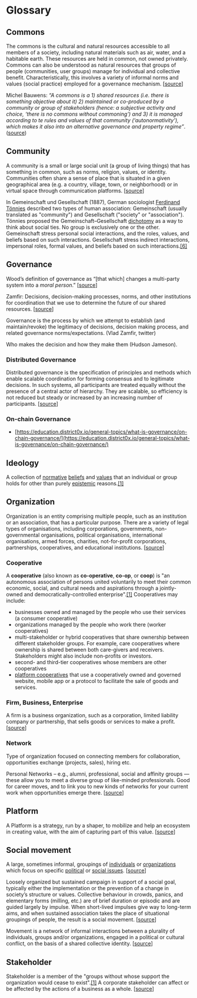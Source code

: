 # Glossary

## Commons

The commons is the cultural and natural resources accessible to all members of a society, including natural materials such as air, water, and a habitable earth. These resources are held in common, not owned privately. Commons can also be understood as natural resources that groups of people \(communities, user groups\) manage for individual and collective benefit. Characteristically, this involves a variety of informal norms and values \(social practice\) employed for a governance mechanism. \[[source](https://en.wikipedia.org/wiki/Commons)\]

Michel Bauwens: _“A commons is a 1\) shared resources \(i.e. there is something objective about it\) 2\) maintained or co-produced by a community or group of stakeholders \(hence: a subjective activity and choice, ‘there is no commons without commoning’\) and 3\) it is managed according to te rules and values of that community \(‘autonormativity’\), which makes it also into an alternative governance and property regime”_. \([source](https://wiki.p2pfoundation.net/Commons)\)

## Community

A community is a small or large social unit \(a group of living things\) that has something in common, such as norms, religion, values, or identity. Communities often share a sense of place that is situated in a given geographical area \(e.g. a country, village, town, or neighborhood\) or in virtual space through communication platforms. \[[source](https://en.wikipedia.org/wiki/Community)\]

In Gemeinschaft und Gesellschaft \(1887\), German sociologist [Ferdinand Tönnies](https://en.wikipedia.org/wiki/Ferdinand_T%C3%B6nnies) described two types of human association: Gemeinschaft \(usually translated as "community"\) and Gesellschaft \("society" or "association"\). Tönnies proposed the Gemeinschaft–Gesellschaft [dichotomy](https://en.wikipedia.org/wiki/Dichotomy) as a way to think about social ties. No group is exclusively one or the other. Gemeinschaft stress personal social interactions, and the roles, values, and beliefs based on such interactions. Gesellschaft stress indirect interactions, impersonal roles, formal values, and beliefs based on such interactions.[\[6\]](https://en.wikipedia.org/wiki/Community#cite_note-6)

## Governance

Wood’s definition of governance as “\[that which\] changes a multi-party system into a _moral person_.” \[[source](https://medium.com/cryptolawreview/the-wood-zamfir-governance-debates-80e92436a457)\]

Zamfir: Decisions, decision-making processes, norms, and other institutions for coordination that we use to determine the future of our shared resources. \[[source](https://medium.com/cryptolawreview/the-wood-zamfir-governance-debates-80e92436a457)\]

Governance is the process by which we attempt to establish \(and maintain/revoke\) the legitimacy of decisions, decision making process, and related governance norms/expectations. \(Vlad Zamfir, twitter\)

Who makes the decision and how they make them \(Hudson Jameson\).

### Distributed Governance

Distributed governance is the specification of principles and methods which enable scalable coordination for forming consensus and to legitimate decisions. In such systems, all participants are treated equally without the presence of a central actor of hierarchy. They are scalable, so efficiency is not reduced but steady or increased by an increasing number of participants. \[[source](https://medium.com/dgov/what-is-distributed-governance-3b103eb082c0)\]

### On-chain Governance

* [https://education.district0x.io/general-topics/what-is-governance/on-chain-governance/](https://education.district0x.io/general-topics/what-is-governance/on-chain-governance/)

## Ideology

A collection of [normative](https://en.wikipedia.org/wiki/Normative) [beliefs](https://en.wikipedia.org/wiki/Beliefs) and [values](https://en.wikipedia.org/wiki/Values) that an individual or group holds for other than purely [epistemic](https://en.wikipedia.org/wiki/Epistemic) reasons.[\[1\]](https://en.wikipedia.org/wiki/Ideology#cite_note-1)

## Organization

Organization is an entity comprising multiple people, such as an institution or an association, that has a particular purpose. There are a variety of legal types of organisations, including corporations, governments, non-governmental organisations, political organisations, international organisations, armed forces, charities, not-for-profit corporations, partnerships, cooperatives, and educational institutions. \[[source](https://en.wikipedia.org/wiki/Organization)\]

### Cooperative

A **cooperative** \(also known as **co-operative**, **co-op**, or **coop**\) is "an autonomous association of persons united voluntarily to meet their common economic, social, and cultural needs and aspirations through a jointly-owned and democratically-controlled enterprise".[\[1\]](https://en.wikipedia.org/wiki/Cooperative#cite_note-ica-principles-1) Cooperatives may include:

* businesses owned and managed by the people who use their services \(a consumer cooperative\)
* organizations managed by the people who work there \(worker cooperatives\)
* multi-stakeholder or hybrid cooperatives that share ownership between different stakeholder groups. For example, care cooperatives where ownership is shared between both care-givers and receivers. Stakeholders might also include non-profits or investors.
* second- and third-tier cooperatives whose members are other cooperatives
* [platform cooperatives](https://en.wikipedia.org/wiki/Platform_cooperative) that use a cooperatively owned and governed website, mobile app or a protocol to facilitate the sale of goods and services.

### 

### Firm, Business, Enterprise

A firm is a business organization, such as a corporation, limited liability company or partnership, that sells goods or services to make a profit. \[[source](https://www.investopedia.com/terms/f/firm.asp)\]

### Network

Type of organization focused on connecting members for collaboration, opportunities exchange \(projects, sales\), hiring etc. 

Personal Networks – e.g., alumni, professional, social and affinity groups — these allow you to meet a diverse group of like-minded professionals. Good for career moves, and to link you to new kinds of networks for your current work when opportunities emerge there. \[[source](https://100trillion.wordpress.com/2008/06/21/three-types-of-professional-networks/)\]

## Platform

A Platform is a strategy, run by a shaper, to mobilize and help an ecosystem in creating value, with the aim of capturing part of this value. \[[source](https://platformdesigntoolkit.com/toolkit/#download)\]

## Social movement

A large, sometimes informal, groupings of [individuals](https://en.wikipedia.org/wiki/Individual) or [organizations](https://en.wikipedia.org/wiki/Organization) which focus on specific [political](https://en.wikipedia.org/wiki/Politics) or [social issues](https://en.wikipedia.org/wiki/Social_issue). \[[source](https://en.wikipedia.org/wiki/Social_movement)\] 

Loosely organized but sustained campaign in support of a social goal, typically either the implementation or the prevention of a change in society’s structure or values. Collective behaviour in crowds, panics, and elementary forms \(milling, etc.\) are of brief duration or episodic and are guided largely by impulse. When short-lived impulses give way to long-term aims, and when sustained association takes the place of situational groupings of people, the result is a social movement. \[[source](https://www.britannica.com/topic/social-movement)\]

Movement is a network of informal interactions between a plurality of individuals, groups and/or organizations, engaged in a political or cultural conflict, on the basis of a shared collective identity. \[[source](https://www.researchgate.net/publication/227630891_The_Concept_of_Social_Movement)\]

## Stakeholder

Stakeholder is a member of the "groups without whose support the organization would cease to exist".[\[1\]](https://en.wikipedia.org/wiki/Stakeholder_%28corporate%29#cite_note-1) A corporate stakeholder can affect or be affected by the actions of a business as a whole. \[[source](https://en.wikipedia.org/wiki/Stakeholder_%28corporate%29)\]

